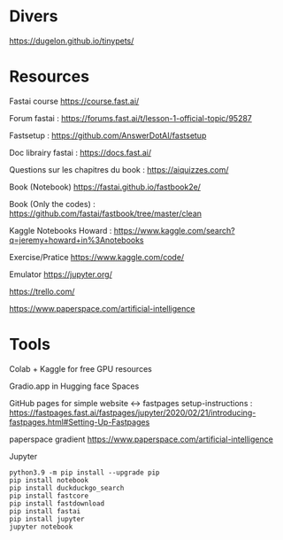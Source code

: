 # Divers

https://dugelon.github.io/tinypets/

# Resources

Fastai course https://course.fast.ai/

Forum fastai : https://forums.fast.ai/t/lesson-1-official-topic/95287

Fastsetup : https://github.com/AnswerDotAI/fastsetup

Doc librairy fastai : https://docs.fast.ai/

Questions sur les chapitres du book : https://aiquizzes.com/

Book (Notebook) https://fastai.github.io/fastbook2e/

Book (Only the codes) : https://github.com/fastai/fastbook/tree/master/clean

Kaggle Notebooks Howard : https://www.kaggle.com/search?q=jeremy+howard+in%3Anotebooks

Exercise/Pratice https://www.kaggle.com/code/

Emulator https://jupyter.org/

https://trello.com/

https://www.paperspace.com/artificial-intelligence

# Tools

Colab + Kaggle for free GPU resources

Gradio.app in Hugging face Spaces

GitHub pages for simple website  <-> fastpages setup-instructions : https://fastpages.fast.ai/fastpages/jupyter/2020/02/21/introducing-fastpages.html#Setting-Up-Fastpages

paperspace gradient https://www.paperspace.com/artificial-intelligence

Jupyter

```
python3.9 -m pip install --upgrade pip
pip install notebook
pip install duckduckgo_search
pip install fastcore
pip install fastdownload
pip install fastai
pip install jupyter
jupyter notebook
```

